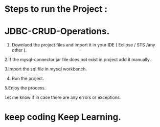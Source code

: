 # Steps to run the Project :
# JDBC-CRUD-Operations.

1. Downlaod the project files and import it in your IDE ( Eclipse / STS /any other ).

2.If the mysql-connector jar file does not exist in project add it manually.

3.Import the sql file in mysql workbench.

4. Run the project.

5.Enjoy the process.

Let me know if in case there are any errors or exceptions.

# keep coding Keep Learning.
